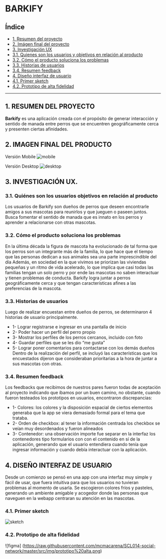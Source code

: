 # BARKIFY

## Índice

* [1. Resumen del proyecto](##1.-Resumen-del-proyecto)
* [2. Imágen final del proyecto](##2.-imágen-final-del-proyecto)
* [3. Investigación UX](##3.-investigación-ux)
* [3.1. Quienes son los usuarios y objetivos en relación al producto](###.3.1.-Quiénes-son-los-usuarios-objetivos-en-relación-al-producto)
* [3.2. Cómo el producto soluciona los problemas](###3.2.-Cómo-el-producto-soluciona-los-problemas)
* [3.3. Historias de usuarios](###3.3.-Historias-de-usuarios)
* [3.4. Resumen feedback](###3.4.-resumen-feedback)
* [4. Diseño interfaz de usuario](##4.-Diseño-interfaz-de-usuario)
* [4.1. Primer sketch](###4.1.-Primer-sketch)
* [4.2. Prototipo de alta fidelidad](###4.3.-Prototipo-de-alta-fidelidad)

***

## 1. RESUMEN DEL PROYECTO

**Barkify** es una aplicación creada con el propósito de generar interacción y sentido de manada entre perros que se encuentren geográficamente cerca y presenten ciertas afinidades.

## 2. IMAGEN FINAL DEL PRODUCTO

Versión Mobile
![mobile]( https://raw.githubusercontent.com/mcmacarena/SCL014-social-network/master/src/img/mobile.png)

Versión Desktop
![desktop]( https://github.com/mcmacarena/SCL014-social-network/blob/master/src/img/desktop.png)


## 3. INVESTIGACIÓN UX.

### 3.1. Quiénes son los usuarios objetivos en relación al producto

Los usuarios de Barkify son dueños de perros que deseen encontrarle amigos a sus mascotas para reunirlos y que jueguen o paseen juntos. Busca fomentar el sentido de manada que es innato en los perros y aprender a relacionarse con otras mascotas.

### 3.2. Cómo el producto soluciona los problemas
En la última década la figura de mascota ha evolucionado de tal forma que los perros son un integrante más de la familia, lo que hace que el tiempo que las personas dedican a sus animales sea una parte imprescindible del día
Además, en sociedad en la que vivimos se priorizan las viviendas pequeñas y un ritmo de vida acelerado, lo que implica que casi todas las familias tengan un solo perro y por ende las mascotas no saben interactuar y tienen problemas de conducta. 
Barkify logra juntar a perros geográficamente cerca y que tengan características afines a las preferencias de la mascota.

### 3.3. Historias de usuarios

Luego de realizar encuestan entre dueños de perros, se determinaron 4 historias de usuario principalmente.
* 1- Lograr registrarse e ingresar en una pantalla de inicio
* 2- Poder hacer un perfil del perro propio
* 3- Mostrar los perfiles de los perros cercanos, incluido con foto
* 4- Guardar perfiles que se les dio “me gusta”
* 5- Lograr poner comentarios para contactarse con los demás dueños
Dentro de la realización del perfil, se incluyó las características que los encuestados dijeron que consideraban prioritarias a la hora de juntar a sus mascotas con otras.

### 3.4. Resumen feedback

Los feedbacks que recibimos de nuestros pares fueron todas de aceptación al proyecto indicando que íbamos por un buen camino, no obstante, cuando fueron testeados los prototipos en usuarios, encontraron discrepancias:
* 1- Colores: los colores y la disposición espacial de ciertos elementos generaba que la app se viera demasiado formal para el tema que trataba.
* 2- Orden de checkbox: al tener la información centrada los checkbox se veían muy desordenados y fueron alineados
* 3- Contenedor: una observación importe fue separar en la interfaz los contenedores tipo formularios con con el contenido en sí de la aplicación, generando que el usuario entendiera cuando tenía que ingresar información y cuando debía interactuar con la aplicación.



## 4. DISEÑO INTERFAZ DE USUARIO

Desde un comienzo se pensó en una app con una interfaz muy simple y fácil de usar, que fuera intuitiva para que los usuarios no tuvieran problemas al momento de usarla.
Se escogieron colores fríos y pasteles, generando un ambiente amigable y acogedor donde las personas que naveguen en la webapp centraran su atención en las mascotas.

### 4.1. Primer sketch

![sketch]( https://raw.githubusercontent.com/mcmacarena/SCL014-social-network/master/src/img/sketch.jpg) 

### 4.2. Prototipo de alta fidelidad

![figma] (https://raw.githubusercontent.com/mcmacarena/SCL014-social-network/master/src/img/prototipo%20alta.png)
